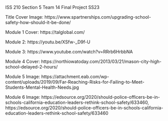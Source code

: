 ISS 210 Section 5 Team 14 Final Project SS23
<p>Title Cover Image: https://www.spartnerships.com/upgrading-school-safety-how-should-it-be-done/<p>
<p>Module 1 Cover: https://talglobal.com/<p>
<p>Module 2: https://youtu.be/XSfw-_D9f-U<p>
<p>Module 3: https://www.youtube.com/watch?v=RRrb6HrbbNA<p>
<p>Module 4 Cover: https://northiowatoday.com/2013/03/21/mason-city-high-school-delayed-2-hours/<p>
<p>Module 5 Image: https://attachment.eab.com/wp-content/uploads/2019/09/Far-Reaching-Risks-for-Failing-to-Meet-Students-Mental-Health-Needs.jpg<p>
<p>Module 6 Image: https://edsource.org/2020/should-police-officers-be-in-schools-california-education-leaders-rethink-school-safety/633460, https://edsource.org/2020/should-police-officers-be-in-schools-california-education-leaders-rethink-school-safety/633460 <p>
